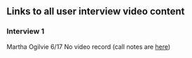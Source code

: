 ## Links to all user interview video content

### Interview 1
Martha Ogilvie
6/17
No video record (call notes are [here](https://github.com/CivicActions/nebula/blob/master/user-interviews/InitialUserInterview.md))

